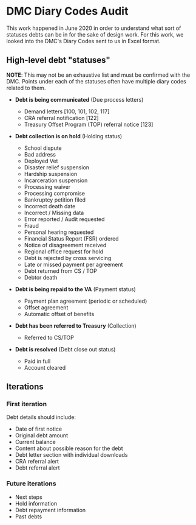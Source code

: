 # DMC Diary Codes Audit

This work happened in June 2020 in order to understand what sort of statuses debts can be in for the sake of design work. For this work, we looked into the DMC's Diary Codes sent to us in Excel format.

## High-level debt "statuses"
**NOTE**: This may not be an exhaustive list and must be confirmed with the DMC. Points under each of the statuses often have multiple diary codes related to them.

- **Debt is being communicated** (Due process letters)
  -   Demand letters [100, 101, 102, 117]
  -   CRA referral notification [122]
  -   Treasury Offset Program (TOP) referral notice [123]

- **Debt collection is on hold** (Holding status)
  -   School dispute
  -   Bad address
  -   Deployed Vet
  -   Disaster relief suspension
  -   Hardship suspension
  -   Incarceration suspension
  -   Processing waiver
  -   Processing compromise
  -   Bankruptcy petition filed
  -   Incorrect death date
  -   Incorrect / Missing data
  -   Error reported / Audit requested
  -   Fraud
  -   Personal hearing requested
  -   Financial Status Report (FSR) ordered
  -   Notice of disagreement received
  -   Regional office request for hold
  -   Debt is rejected by cross servicing
  -   Late or missed payment per agreement
  -   Debt returned from CS / TOP
  -   Debtor death

- **Debt is being repaid to the VA** (Payment status)
  -   Payment plan agreement (periodic or scheduled)
  -   Offset agreement
  -   Automatic offset of benefits

- **Debt has been referred to Treasury** (Collection)
  -   Referred to CS/TOP

- **Debt is resolved** (Debt close out status)
  -   Paid in full
  -   Account cleared
  
## Iterations
### First iteration
Debt details should include:
- Date of first notice
- Original debt amount
- Current balance
- Content about possible reason for the debt
- Debt letter section with individual downloads
- CRA referral alert
- Debt referral alert

### Future iterations
- Next steps
- Hold information
- Debt repayment information
- Past debts
